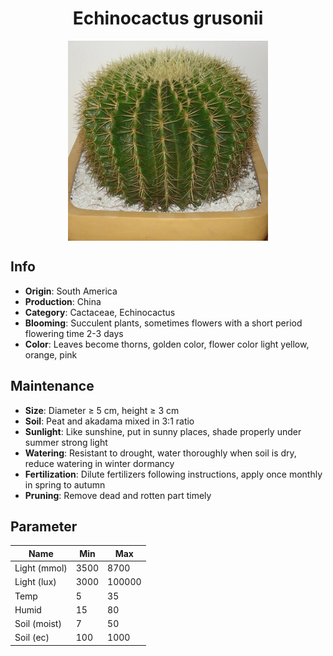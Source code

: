 <h1 align='center'>Echinocactus grusonii</h1>
<p align="center">
    <img 
        align='center'
        width='320'
        src="../images/echinocactus grusonii.png" 
        alt='Echinocactus grusonii' />
</p>

## Info

 - **Origin**: South America
 - **Production**: China
 - **Category**: Cactaceae, Echinocactus
 - **Blooming**: Succulent plants, sometimes flowers with a short period flowering time 2-3 days
 - **Color**: Leaves become thorns, golden color, flower color light yellow, orange, pink

## Maintenance

 - **Size**: Diameter ≥ 5 cm, height ≥ 3 cm
 - **Soil**: Peat and akadama mixed in 3:1 ratio
 - **Sunlight**: Like sunshine, put in sunny places, shade properly under summer strong light
 - **Watering**: Resistant to drought, water thoroughly when soil is dry, reduce watering in winter dormancy
 - **Fertilization**: Dilute fertilizers following instructions, apply once monthly in spring to autumn
 - **Pruning**: Remove dead and rotten part timely

## Parameter

| Name         | Min  | Max   |
|--------------|------|-------|
| Light (mmol) | 3500 | 8700  |
| Light (lux)  | 3000 | 100000 |
| Temp         | 5    | 35    |
| Humid        | 15   | 80    |
| Soil (moist) | 7   | 50    |
| Soil (ec)    | 100  | 1000  |